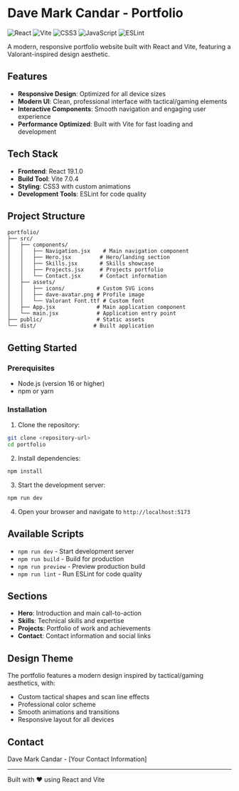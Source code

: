 # Dave Mark Candar - Portfolio

![React](https://img.shields.io/badge/react-%2320232a.svg?style=for-the-badge&logo=react&logoColor=%2361DAFB)
![Vite](https://img.shields.io/badge/vite-%23646CFF.svg?style=for-the-badge&logo=vite&logoColor=white)
![CSS3](https://img.shields.io/badge/css3-%231572B6.svg?style=for-the-badge&logo=css3&logoColor=white)
![JavaScript](https://img.shields.io/badge/javascript-%23323330.svg?style=for-the-badge&logo=javascript&logoColor=%23F7DF1E)
![ESLint](https://img.shields.io/badge/ESLint-4B3263?style=for-the-badge&logo=eslint&logoColor=white)

A modern, responsive portfolio website built with React and Vite, featuring a Valorant-inspired design aesthetic.

## Features

- **Responsive Design**: Optimized for all device sizes
- **Modern UI**: Clean, professional interface with tactical/gaming elements  
- **Interactive Components**: Smooth navigation and engaging user experience
- **Performance Optimized**: Built with Vite for fast loading and development

## Tech Stack

- **Frontend**: React 19.1.0
- **Build Tool**: Vite 7.0.4
- **Styling**: CSS3 with custom animations
- **Development Tools**: ESLint for code quality

## Project Structure

```
portfolio/
├── src/
│   ├── components/
│   │   ├── Navigation.jsx    # Main navigation component
│   │   ├── Hero.jsx         # Hero/landing section
│   │   ├── Skills.jsx       # Skills showcase
│   │   ├── Projects.jsx     # Projects portfolio
│   │   └── Contact.jsx      # Contact information
│   ├── assets/
│   │   ├── icons/          # Custom SVG icons
│   │   ├── dave-avatar.png # Profile image
│   │   └── Valorant Font.ttf # Custom font
│   ├── App.jsx             # Main application component
│   └── main.jsx            # Application entry point
├── public/                 # Static assets
└── dist/                  # Built application
```

## Getting Started

### Prerequisites

- Node.js (version 16 or higher)
- npm or yarn

### Installation

1. Clone the repository:
```bash
git clone <repository-url>
cd portfolio
```

2. Install dependencies:
```bash
npm install
```

3. Start the development server:
```bash
npm run dev
```

4. Open your browser and navigate to `http://localhost:5173`

## Available Scripts

- `npm run dev` - Start development server
- `npm run build` - Build for production
- `npm run preview` - Preview production build
- `npm run lint` - Run ESLint for code quality

## Sections

- **Hero**: Introduction and main call-to-action
- **Skills**: Technical skills and expertise
- **Projects**: Portfolio of work and achievements
- **Contact**: Contact information and social links

## Design Theme

The portfolio features a modern design inspired by tactical/gaming aesthetics, with:

- Custom tactical shapes and scan line effects
- Professional color scheme
- Smooth animations and transitions
- Responsive layout for all devices

## Contact

Dave Mark Candar - [Your Contact Information]

---

Built with ❤️ using React and Vite